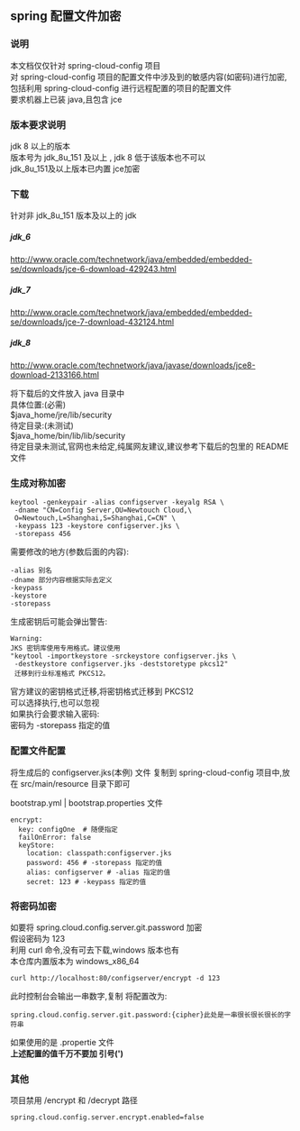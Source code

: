 ## spring 配置文件加密
### 说明
本文档仅仅针对 spring-cloud-config 项目  
对 spring-cloud-config 项目的配置文件中涉及到的敏感内容(如密码)进行加密,包括利用 spring-cloud-config 进行远程配置的项目的配置文件  
要求机器上已装 java,且包含 jce

### 版本要求说明
jdk 8 以上的版本  
版本号为 jdk_8u_151 及以上 , jdk 8 低于该版本也不可以  
jdk_8u_151及以上版本已内置 jce加密

### 下载
针对非 jdk_8u_151 版本及以上的 jdk  
##### jdk_6  
http://www.oracle.com/technetwork/java/embedded/embedded-se/downloads/jce-6-download-429243.html  

##### jdk_7  
http://www.oracle.com/technetwork/java/embedded/embedded-se/downloads/jce-7-download-432124.html  

##### jdk_8
http://www.oracle.com/technetwork/java/javase/downloads/jce8-download-2133166.html  

将下载后的文件放入 java 目录中  
具体位置:(必需)  
$java_home/jre/lib/security  
待定目录:(未测试)  
$java_home/bin/lib/lib/security  
待定目录未测试,官网也未给定,纯属网友建议,建议参考下载后的包里的 README 文件

### 生成对称加密
```
keytool -genkeypair -alias configserver -keyalg RSA \
 -dname "CN=Config Server,OU=Newtouch Cloud,\
 O=Newtouch,L=Shanghai,S=Shanghai,C=CN" \
 -keypass 123 -keystore configserver.jks \
 -storepass 456
```
需要修改的地方(参数后面的内容):
```
-alias 别名
-dname 部分内容根据实际去定义
-keypass
-keystore
-storepass
```
生成密钥后可能会弹出警告:
```
Warning:
JKS 密钥库使用专用格式。建议使用
"keytool -importkeystore -srckeystore configserver.jks \
 -destkeystore configserver.jks -deststoretype pkcs12"
 迁移到行业标准格式 PKCS12。
```
官方建议的密钥格式迁移,将密钥格式迁移到 PKCS12  
可以选择执行,也可以忽视  
如果执行会要求输入密码:  
密码为 -storepass 指定的值

### 配置文件配置
将生成后的 configserver.jks(本例) 文件 复制到 spring-cloud-config 项目中,放在 src/main/resource 目录下即可

bootstrap.yml | bootstrap.properties 文件
```
encrypt:
  key: configOne  # 随便指定
  failOnError: false
  keyStore:
    location: classpath:configserver.jks
    password: 456 # -storepass 指定的值
    alias: configserver # -alias 指定的值
    secret: 123 # -keypass 指定的值
```

### 将密码加密
如要将 spring.cloud.config.server.git.password 加密  
假设密码为 123   
利用 curl 命令,没有可去下载,windows 版本也有  
本仓库内置版本为 windows_x86_64
```
curl http://localhost:80/configserver/encrypt -d 123
```
此时控制台会输出一串数字,复制
将配置改为:
```
spring.cloud.config.server.git.password:{cipher}此处是一串很长很长很长的字符串
```
如果使用的是 .propertie 文件  
**上述配置的值千万不要加 引号(')**

### 其他
项目禁用 /encrypt 和 /decrypt 路径
```
spring.cloud.config.server.encrypt.enabled=false
```
